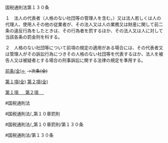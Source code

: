 
国税通則法第１３０条

１　法人の代表者（人格のない社団等の管理人を含む。）又は法人若しくは人の代理人、使用人その他の従業者が、その法人又は人の業務又は財産に関して前二条の違反行為をしたときは、その行為者を罰するほか、その法人又は人に対して当該各条の罰金刑を科する。

２　人格のない社団等について前項の規定の適用がある場合には、その代表者又は管理人がその訴訟行為につきその人格のない社団等を代表するほか、法人を被告人又は被疑者とする場合の刑事訴訟に関する法律の規定を準用する。

[前条(全)←](国税通則法＿＿＿＿＿第１２９条_.md)  ~~→次条(全)~~

[第１項(全)](国税通則法＿＿＿＿＿第１３０条第１項_.md)  [第２項(全)](国税通則法＿＿＿＿＿第１３０条第２項_.md)  

[第１項 　 ](国税通則法＿＿＿＿＿第１３０条第１項.md)  [第２項 　 ](国税通則法＿＿＿＿＿第１３０条第２項.md)  

#国税通則法

#国税通則法/_第１０章罰則

#国税通則法/_第１０章罰則/第１３０条

#国税通則法/第１３０条

